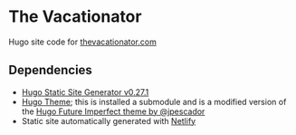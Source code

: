 # The Vacationator
Hugo site code for [thevacationator.com](https://www.thevacationator.com)

## Dependencies

- [Hugo Static Site Generator v0.27.1](https://github.com/gohugoio/hugo/releases/tag/v0.27.1)
- [Hugo Theme](https://github.com/isometimescode/hugo-future-imperfect); this is installed a submodule and is a modified version of the [Hugo Future Imperfect theme by @jpescador](https://github.com/jpescador/hugo-future-imperfect)
- Static site automatically generated with [Netlify](https://www.netlify.com)